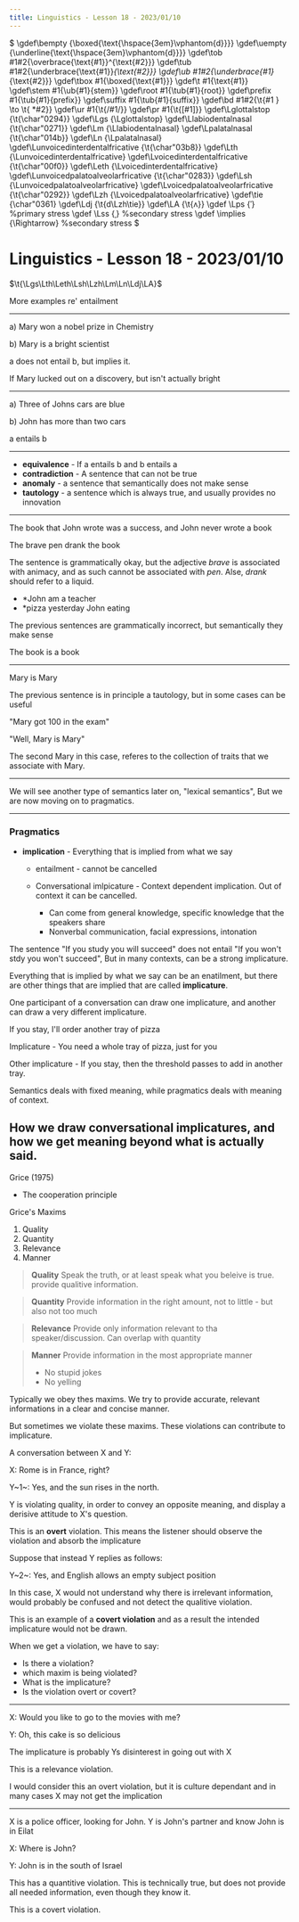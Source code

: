 ```yaml
---
title: Linguistics - Lesson 18 - 2023/01/10
---
```


$
\gdef\bempty {\boxed{\text{\hspace{3em}\vphantom{d}}}}
\gdef\uempty {\underline{\text{\hspace{3em}\vphantom{d}}}}
\gdef\tob #1#2{\overbrace{\text{#1}}^{\text{#2}}}
\gdef\tub #1#2{\underbrace{\text{#1}}_{\text{#2}}}
\gdef\ub #1#2{\underbrace{#1}_{\text{#2}}}
\gdef\tbox #1{\boxed{\text{#1}}}
\gdef\t #1{\text{#1}}
\gdef\stem #1{\ub{#1}{stem}}
\gdef\root #1{\tub{#1}{root}}
\gdef\prefix #1{\tub{#1}{prefix}}
\gdef\suffix #1{\tub{#1}{suffix}}
\gdef\bd #1#2{\t{#1 } \to \t{ *#2}}
\gdef\ur #1{\t{/#1/}}
\gdef\pr #1{\t{[#1]}}
\gdef\Lglottalstop {\t{\char"0294}}
\gdef\Lgs {\Lglottalstop}
\gdef\Llabiodentalnasal {\t{\char"0271}}
\gdef\Lm {\Llabiodentalnasal}
\gdef\Lpalatalnasal {\t{\char"014b}}
\gdef\Ln {\Lpalatalnasal}
\gdef\Lunvoicedinterdentalfricative {\t{\char"03b8}}
\gdef\Lth {\Lunvoicedinterdentalfricative}
\gdef\Lvoicedinterdentalfricative {\t{\char"00f0}}
\gdef\Leth {\Lvoicedinterdentalfricative}
\gdef\Lunvoicedpalatoalveolarfricative {\t{\char"0283}}
\gdef\Lsh {\Lunvoicedpalatoalveolarfricative}
\gdef\Lvoicedpalatoalveolarfricative {\t{\char"0292}}
\gdef\Lzh {\Lvoicedpalatoalveolarfricative}
\gdef\tie {\char"0361}
\gdef\Ldj {\t{d\Lzh\tie}}
\gdef\LA {\t{ʌ}}
\gdef \Lps {ˈ} %primary stress
\gdef \Lss {ˌ} %secondary stress
\gdef \implies {\Rightarrow} %secondary stress
$

# Linguistics - Lesson 18 - 2023/01/10

$\t{\Lgs\Lth\Leth\Lsh\Lzh\Lm\Ln\Ldj\LA}$

More examples re' entailment

---

a) Mary won a nobel prize in Chemistry

b) Mary is a bright scientist

a does not entail b, but implies it.

If Mary lucked out on a discovery, but isn't actually bright

---

a) Three of Johns cars are blue

b) John has more than two cars

a entails b

---

* **equivalence** - If a entails b and b entails a
* **contradiction** - A sentence that can not be true
* **anomaly** - a sentence that semantically does not make sense
* **tautology** - a sentence which is always true, and usually provides no innovation
---

The book that John wrote was a success, and John never wrote a book

The brave pen drank the book

The sentence is grammatically okay, but the adjective *brave* is associated with animacy, and as such cannot be associated with *pen*.
Alse, *drank* should refer to a liquid.

* *John am a teacher
* *pizza yesterday John eating

The previous sentences are grammatically incorrect, but semantically they make sense

The book is a book

---

Mary is Mary

The previous sentence is in principle a tautology, but in some cases can be useful

"Mary got 100 in the exam"

"Well, Mary is Mary"

The second Mary in this case, referes to the collection of traits that we associate with Mary.

---

We will see another type of semantics later on, "lexical semantics", But we are now moving on to pragmatics.

---

### Pragmatics

* **implication** - Everything that is implied from what we say

  * entailment - cannot be cancelled

  * Conversational imlpicature - Context dependent implication. Out of context it can be cancelled.

    * Can come from general knowledge, specific knowledge that the speakers share
    * Nonverbal communication, facial expressions, intonation

The sentence "If you study you will succeed" does not entail "If you won't stdy you won't succeed", But in many contexts, can be a strong implicature.

Everything that is implied by what we say can be an enatilment, but there are other things that are implied that are called **implicature**.

One participant of a conversation can draw one implicature, and another can draw a very different implicature.

If you stay, I'll order another tray of pizza

Implicature - You need a whole tray of pizza, just for you

Other implicature - If you stay, then the threshold passes to add in another tray.

Semantics deals with fixed meaning, while pragmatics deals with meaning of context.

How we draw conversational implicatures, and how we get meaning beyond what is actually said.
---
Grice (1975)

* The cooperation principle

Grice's Maxims

1. Quality
1. Quantity
1. Relevance
1. Manner

> **Quality** Speak the truth, or at least speak what you beleive is true. provide qualitive information.

> **Quantity** Provide information in the right amount, not to little - but also not too much

> **Relevance** Provide only information relevant to tha speaker/discussion. Can overlap with quantity

> **Manner** Provide information in the most appropriate manner
> 
> * No stupid jokes
> * No yelling

Typically we obey thes maxims. We try to provide accurate, relevant informations in a clear and concise manner.

But sometimes we violate these maxims. These violations can contribute to implicature.

A conversation between X and Y:

X: Rome is in France, right?

Y~1~: Yes, and the sun rises in the north.

Y is violating quality, in order to convey an opposite meaning, and display a derisive attitude to X's question.

This is an **overt** violation. This means the listener should observe the violation and absorb the implicature

Suppose that instead Y replies as follows:

Y~2~: Yes, and English allows an empty subject position

In this case, X would not understand why there is irrelevant information, would probably be confused and not detect the qualitive violation.

This is an example of a **covert violation** and as a result the intended implicature would not be drawn.

When we get a violation, we have to say:

* Is there a violation?
* which maxim is being violated?
* What is the implicature?
* Is the violation overt or covert?

---

X: Would you like to go to the movies with me?

Y: Oh, this cake is so delicious

The implicature is probably Ys disinterest in going out with X

This is a relevance violation.

I would consider this an overt violation, but it is culture dependant and in many cases X may not get the implication

---

X is a police officer, looking for John. Y is John's partner and know John is in Eilat

X: Where is John?

Y: John is in the south of Israel

This has a quantitive violation. This is technically true, but does not provide all needed information, even though they know it.

This is a covert violation.

